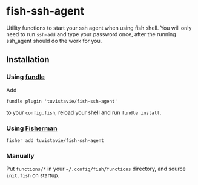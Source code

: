 # fish-ssh-agent

Utility functions to start your ssh agent when using fish shell.
You will only need to run `ssh-add` and type your password once,
after the running ssh_agent should do the work for you.

## Installation

### Using [fundle](https://github.com/tuvistavie/fundle)

Add

```
fundle plugin 'tuvistavie/fish-ssh-agent'
```

to your `config.fish`, reload your shell and run `fundle install`.

### Using [Fisherman](https://github.com/fisherman/fisherman)

    fisher add tuvistavie/fish-ssh-agent


### Manually

Put `functions/*` in your `~/.config/fish/functions` directory,
and source `init.fish` on startup.
